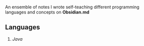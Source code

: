 An ensemble of notes I wrote self-teaching different programming languages and concepts on **Obsidian.md**

## Languages

1. *Java*
